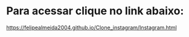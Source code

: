 # Para acessar clique no link abaixo:
https://felipealmeida2004.github.io/Clone_instagram/Instagram.html
